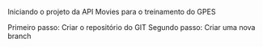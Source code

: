 Iniciando o projeto da API Movies para o treinamento do GPES

Primeiro passo: Criar o repositório do GIT
Segundo passo: Criar uma nova branch